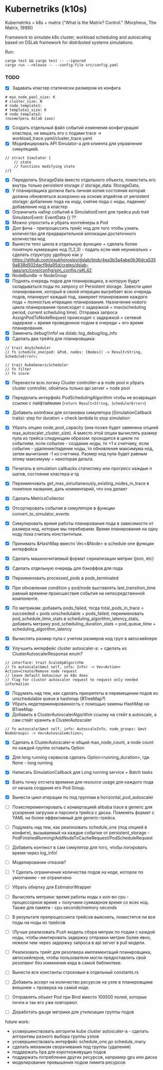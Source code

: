 # Kubernetriks (k10s)
Kubernetriks = k8s + matrix ("What is the Matrix? Control." (Morpheus, The Matrix, 1999))

Framework to simulate k8s cluster, workload scheduling and autoscaling based on DSLab framework for distributed systems simulations.

Run:
```
cargo test && cargo test -- --ignored
cargo run --release -- --config-file src/config.yaml
```

### TODO
- [x] Задавать кластер статически размером из конфига
```
# max_node_pool_size: K 
# cluster_size: N
# node_template1:
# template1_size: K 
# node_template2: 
(посмотреть dslab iaas)
```
- [x] Создать отдельный файл событий изменения конфигурация кластера, не мешать его с подами
trace -> workload_trace.yaml/cluster_trace.yaml
- [x] Модифицировать API Simulator-а для клиента для управления симуляцией.
```
// struct Simulator {
    // state
    // functions modifying state 
//}
```
- [x] Переделать StorageData вместо отдельного объекта, поместить его внутрь только persistent storage
// storage_data: StorageData,
- [x] У планировщика должна быть личная копия состояния которая должна обновляться асихронно на основе апдейтов
от persistent storage: добаление пода на ноду, снятие пода с ноды, падение/добавление нод в кластер
- [x] Ограничить набор событий в SimulationEvent для трейса pub trait SimulatorEvent: EventData {} ??
- [x] Можно упростить и убрать контейнеры в Pod 
- [x] Доп фича - препроцессить трейс нод для того чтобы узнать количество для предварительной аллокации достаточного количества нод
- [x] Вынести тело цикла в отдельную функцию + сделать более понятную нумерацию нод (1,2,3) - падать если имя неуникально + сделать структуру удобную как у https://github.com/osukhoroslov/dslab/blob/4ea3b3a4abe0b36dca5359a838d502dacf9da95d/crates/dslab-iaas/src/core/config/sim_config.rs#L42
- [x] NodeBundle -> NodeGroup
- [x] Поднять очередь подов для планировщика, в которую будут складываться поды по запросу от Persistent storage. Завести цикл планирования, который в своей итерации выгребает всю очередь подов, планирует каждый под, замеряет планирование каждого пода + полностью итерацию планирования. Назначение нового цикла планирования происходит с задержкой = max(scheduling period, current scheduling time). Отправка запроса AssignPodToNodeRequest происходит с задержкой = сетевой задержке + время проведенное подом в очереди + его время планирования.
- [x] Заменить debug!/info! на dslab::log_debug/log_info
- [x] Сделать два трейта для планировщика:
```
// trait AnyScheduler
// fn schedule_one(pod: &Pod, nodes: [Nodes]) -> Result<String, ScheduleError>;

// trait KubeGenericScheduler
// fn filter
// fn score
```
- [x] Перенести всю логику Cluster controller-a в node pool и убрать cluster controller, обойтись только api server + node pool

- [x] Переделать интерфейс PodSchedulingAlgorithm чтобы не возвращал ссылки с лайфтаймами (`return Result<String, SchedulerError>`)
- [x] Добавить коллбэки для остановки симулятора (SimulationCallback traits): step for duration + check lambda to stop simulation
- [x] Убрать опцию node_pool_capacity (она позже будет заменена опцией max_autoscaler_cluster_size). А вместо этой опции вычислять размер пула из трейса следующим образом: проходится в цикле по событиям, если событие - создание ноды, то +1 к счетчику, если событие - удаление/падение ноды, то обновление максимума нод, затем вычитание -1 из счетчика. Размер нод пула будет равным этому максимуму + некоторая дельта.

- [x] Печатать в simulation callbacks статистику или прогресс каждые n шагов, состояние кластера и тд
- [x] Переименовать get_max_simultaneously_existing_nodes_in_trace в понятное название, дать комментарий, что она делает
- [x] Сделать MetricsCollector
- [x] Отсортировать события в симуляторе в функции convert_to_simulator_events
- [x] Симулировать время работы планирования пода в зависимости от размера нод, которые мы перебираем. Время планирования на одну ноду пока считать константнтым.
- [x] Принимать &HashMap вместо Vec<&Node> в schedule one функции интерфейса

- [x] Сделать машиночитаемый формат сериализации метрик (json, etc)
- [x] Сделать отдельную очередь для бэкоффов для пода
- [x] Переименовать processed_pods в pods_terminated
- [x] При обновлении condition у pod/node выставлять last_transition_time равный времени происшествия события на непосредственной компоненте.
- [x] По метрикам: добавить pods_failed, тогда total_pods_in_trace = succeeded + pods unschedulable + pods_failed, переименовать pod_schedule_time_stats в scheduling_algorithm_latency_stats, добавить метрику pod_scheduling_duration_stats = pod_queue_time + scheduling_algorithm_latency
- [x] Вычислять размер пула с учетом размеров нод груп в автоскейлере

- [x] Улучшить интерфейс cluster autoscaler-a: + сделать из ClusterAutoscalerResponse enum?
```
// interface: trait ScaleUpAlgorithm 
// fn autoscale(&mut self, info: Info) -> Vec<Action> Action=Create/Remove node request
// leave default behaviour as k8s does
// flag for cluster autoscaler request to request only needed information
```
- [x] Подумать над тем, как сделать приоритеты в перемещении подов из unschedulable queue в hashmap (BTreeMap?)
- [x] Убрать недетерминированность с помощью замены HashMap на BTreeMap
- [x] Добавить в ClusterAutoscalerAlgorithm ссылку на стейт в autoscale, а сам стейт хранить в ClusterAutoscaler
```
// fn autoscale(&mut self, info: AutoscaleInfo, node_groups: &mut NodeGroups) -> Vec<AutoscaleAction>;
```
- [x] Сделать в ClusterAutoscaler-e общий max_node_count, а node count по каждой группе оставить
Option
- [x] Для long running сервисов сделать Option<running_duration>, где None - long running
- [x] Написать SimulationCallback для Long running service + Batch tasks
- [x] Взять точку отсчета времени для resource usage для каждого пода от начала создания его Pod Group.
- [x] Вынести цикл итерации по под группам в horizontal_pod_autoscaler

- [ ] Поэксперементировать с конвертацией alibaba trace в generic для ускорения загрузки и парсинга трейса с диска. Поменять формат с YAML на более эффективный для generic-трейса.
- [ ] Подумать над тем, как реализовать schedule_one (под опцией в конфиге), вызываемый на каждое событие от persistent_storage - PodFinishedRunning/AddNodeToCacheRequest/PodScheduleRequest
- [ ] Добавить контекст в сам симулятор для того, чтобы логировать время через log_info!
- [ ] Моделирование отказов?
- [ ] ? Сделать ограничение количества подов на ноде, которое по умолчанию - не ограничено
- [ ] Убрать обертку для EstimatorWrapper
- [ ] Вычислять метрики: время работы ноды x кол-во cpu - процессорное время + получаем суммарное время со всех нод. Также для памяти - cpu seconds/memory seconds
- [ ] В результате препроцессинга трейсов выяснить, поместятся ли все поды на ноды из трейсов
- [ ] !Лучше реализовать Push модель сбора метрик по подам с каждой ноды, чтобы имитировать задержку отправки метрик более явно, нежели чем через задержку запроса в api server в pull модели.
- [ ] Реализовать трейт для резолвера имплементаций планировщика, автоскейлеров, чтобы пользователи могли предоставлять свой резолвинг без изменения кода в самой библиотеке.
- [ ] Вынести все константы строковые в отдельный constants.rs
- [ ] Добавить ассерт на количество ресурсов на узле в планировщике внешнем + проверка на самой ноде.
- [ ] Отправлять объект Pod при Bind вместо 100500 полей, которые почти и так его уже повторяют.
- [ ] Доработать gauge метрики для утилизации группы подов 

future work:
- усовершенствовать алгоритм kube cluster autoscaler-а - сделать алгоритмы разного выбора группы узлов
- усовершенствовать интерфейс schedule_one до schedule_many
- сделать механизм сворачивания под группы (удаления)
- поддержать hpa для короткоживущих подов
- поддержать потребление других ресурсов, например gpu или диска
- моделирование превышения подом лимита ресурсов
